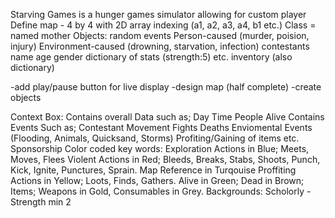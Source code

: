 Starving Games is a hunger games simulator allowing for custom player
Define map - 4 by 4 with 2D array indexing (a1, a2, a3, a4, b1 etc.)
Class = named mother
  Objects:
    random events
      Person-caused (murder, poision, injury) 
      Environment-caused (drowning, starvation, infection)
    contestants
      name
      age
      gender
      dictionary of stats (strength:5) etc. 
      inventory (also dictionary)

-add play/pause button for live display
-design map (half complete)
-create objects

Context Box:
Contains overall Data such as;
  Day
  Time
  People Alive
Contains Events Such as;
  Contestant Movement
  Fights
  Deaths
  Enviomental Events (Flooding, Animals, Quicksand, Storms)
  Profiting/Gaining of items etc.
  Sponsorship
Color coded key words:
  Exploration Actions in Blue; Meets, Moves, Flees
  Violent Actions in Red; Bleeds, Breaks, Stabs, Shoots, Punch, Kick, Ignite, Punctures, Sprain.
  Map Reference in Turqouise
  Proffiting Actions in Yellow; Loots, Finds, Gathers.
  Alive in Green;
  Dead in Brown;
  Items; Weapons in Gold, Consumables in Grey.
Backgrounds:
  Scholorly - Strength min 2